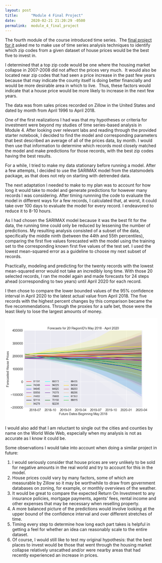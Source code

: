 ```yaml
---
layout: post
title:      "Module 4 Final Project"
date:       2020-02-21 21:20:29 -0500
permalink:  module_4_final_project
---
```



The fourth module of the course introduced time series.  The [final project for it](https://github.com/bronwencc/Module-4-Project/) asked me to make use of time series analysis techniques to identify which zip codes from a given dataset of house prices would be the best five to invest in.

I determined that a top zip code would be one where the housing market collapse in 2007-2008 did not affect the prices very much.  It would also be located near zip codes that had seen a price increase in the past few years because that may indicate the county itself is doing better financially and would be more desirable area in which to live.  Thus, these factors would indicate that a house price would be more likely to increase in the next few years.

The data was from sales prices recorded on Zillow in the United States and dated by month from April 1996 to April 2018.

One of the first realizations I had was that my hypotheses or criteria for investment were beyond my studies of time series-based analysis in Module 4.  After looking over relevant labs and reading through the provided starter notebook, I decided to find the model and corresponding parameters that best described an average of all of the prices data, by month.  I would then use that information to determine which records most closely matched the model and make predictions for those records, with the best zip codes having the best results.

For a while, I tried to make my data stationary before running a model.  After a few attempts, I decided to use the SARIMAX model from the statsmodels package, as that does not rely on starting with detrended data.

The next adaptation I needed to make to my plan was to account for how long it would take to model and generate predictions for however many records I was considering.  After timing runnning the code to evaluate the model in different ways for a few records, I calculated that, at worst, it could take over 100 days to evaluate the model for every record.  I endeavored to reduce it to 8-10 hours.

As I had chosen the SARIMAX model because it was the best fit for the data, the running time could only be reduced by lessening the number of predictions.  My resulting analysis consisted of a subset of the data, specifically the middle ninth (between the 44th and 55th percentiles), comparing the first five values forecasted with the model using the training set to the corresponding known first five values of the test set.  I used the lowest mean-squared error as a guideline to choose my next subset of records.

Practically, modeling and predicting for the twenty records with the lowest mean-squared error would not take an incredibly long time.  With those 20 selected records, I ran the model again and made forecasts for 24 steps ahead (corresponding to two years) until April 2020 for each record.

I then chose to compare the lower bounded values of the 95% confidence interval in April 2020 to the latest actual value from April 2018.  The five records with the highest percent changes by this comparison became the five recommendations.  Through the proxies for a safe bet, those were the least likely to lose the largest amounts of money.

![2-Year Forecasts with Confidence Interval for 20 Selected Records](https://raw.githubusercontent.com/bronwencc/Module-4-Project/main/figures/20-RegionID-Forecasts.png)

I would also add that I am reluctant to single out the cities and counties by name on the World Wide Web, especially when my analysis is not as accurate as I know it could be.

Some observations I would take into account when doing a similar project in future:

1. I would seriously consider that house prices are very unlikely to be sold for negative amounts in the real world and try to account for this in the model.
2. House prices could vary by many factors, some of which are measurable by Zillow so it may be worthwhile to draw from government databases on zoning, for example, or monthly overviews of the weather.
3. It would be great to compare the expected Return On Investment to any insurance policies, mortgage payments, agents' fees, rental income and other expenses that may be necessary when reselling property.
4. A more balanced picture of the predictions would involve looking at the upper bound of the confidence interval and over different stretches of time.
5. Timing every step to determine how long each part takes is helpful in getting a feel for whether an idea can reasonably scale to the entire dataset.
6. Of course, I would still like to test my original hypothesis: that the best places to invest would be those that went through the housing market collapse relatively unscathed and/or were nearby areas that had recently experienced an increase in prices.
